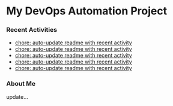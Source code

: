 # My DevOps Automation Project

### Recent Activities
<!-- activity:START -->
- [chore: auto-update readme with recent activity](https://github.com/kaigiii/mybowling-app/commit/d4ee1f0e8c46dc47459d246160a0eb1a979448af)
- [chore: auto-update readme with recent activity](https://github.com/kaigiii/mybowling-app/commit/a8726c6f2069f282e2a623b14305691b3275d13c)
- [chore: auto-update readme with recent activity](https://github.com/kaigiii/mybowling-app/commit/8c3d36cc2f85424215596fbcdf7602f1c8da4c21)
- [chore: auto-update readme with recent activity](https://github.com/kaigiii/mybowling-app/commit/b64219133db9296f01ba440055c8256d6dc5ad41)
- [chore: auto-update readme with recent activity](https://github.com/kaigiii/mybowling-app/commit/70872c88e0f03f0b37b4fa89efa1045ffdcf7e00)
<!-- activity:END -->

### About Me
<!-- MYLINKS:START -->
<!-- MYLINKS:END -->

update...
